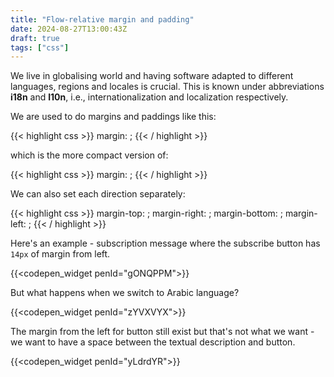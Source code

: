```yaml
---
title: "Flow-relative margin and padding"
date: 2024-08-27T13:00:43Z
draft: true
tags: ["css"]
---
```


We live in globalising world and having software adapted to different languages, regions and locales is crucial. This is known under abbreviations **i18n** and **l10n**, i.e., internationalization and localization respectively.

We are used to do margins and paddings like this:

{{< highlight css >}}
margin: <margin-y> <margin-x>;
{{< / highlight >}}

which is the more compact version of:

{{< highlight css >}}
margin: <margin-top> <margin-right> <margin-bottom> <margin-left>;
{{< / highlight >}}

We can also set each direction separately:

{{< highlight css >}}
margin-top: <value>;
margin-right: <value>;
margin-bottom: <value>;
margin-left: <value>;
{{< / highlight >}}

Here's an example - subscription message where the subscribe button has `14px` of margin from left.

{{<codepen_widget penId="gONQPPM">}}

But what happens when we switch to Arabic language?

{{<codepen_widget penId="zYVXVYX">}}

The margin from the left for button still exist but that's not what we want - we want to have a space between the textual description and button.

{{<codepen_widget penId="yLdrdYR">}}
